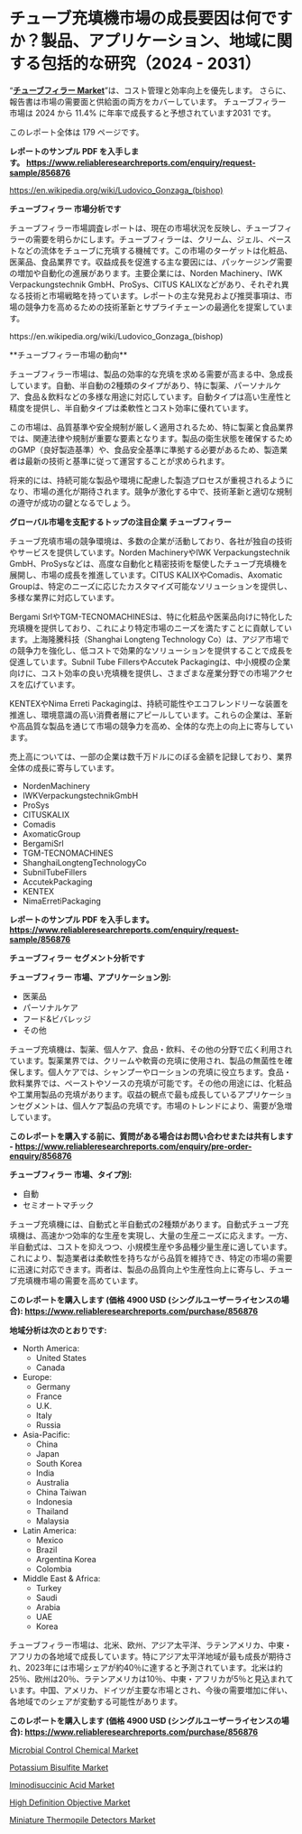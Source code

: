 <p><h1>チューブ充填機市場の成長要因は何ですか？製品、アプリケーション、地域に関する包括的な研究（2024 - 2031）</h1></p><p>&ldquo;<strong><a href="https://www.reliableresearchreports.com/tube-filler-r856876">チューブフィラー Market</a></strong>&rdquo;は、コスト管理と効率向上を優先します。 さらに、報告書は市場の需要面と供給面の両方をカバーしています。 チューブフィラー 市場は 2024 から 11.4% に年率で成長すると予想されています2031 です。</p>
<p>このレポート全体は 179 ページです。</p>
<p><strong>レポートのサンプル PDF を入手します。&nbsp;<a href="https://www.reliableresearchreports.com/enquiry/request-sample/856876">https://www.reliableresearchreports.com/enquiry/request-sample/856876</a></strong></p>
<p><a href="https://en.wikipedia.org/wiki/Ludovico_Gonzaga_(bishop)">https://en.wikipedia.org/wiki/Ludovico_Gonzaga_(bishop)</a></p>
<p><strong>チューブフィラー 市場分析です</strong></p>
<p><p>チューブフィラー市場調査レポートは、現在の市場状況を反映し、チューブフィラーの需要を明らかにします。チューブフィラーは、クリーム、ジェル、ペーストなどの流体をチューブに充填する機械です。この市場のターゲットは化粧品、医薬品、食品業界です。収益成長を促進する主な要因には、パッケージング需要の増加や自動化の進展があります。主要企業には、Norden Machinery、IWK Verpackungstechnik GmbH、ProSys、CITUS KALIXなどがあり、それぞれ異なる技術と市場戦略を持っています。レポートの主な発見および推奨事項は、市場の競争力を高めるための技術革新とサプライチェーンの最適化を提案しています。</p></p>
<p>https://en.wikipedia.org/wiki/Ludovico_Gonzaga_(bishop)</p>
<p><p>**チューブフィラー市場の動向**</p><p>チューブフィラー市場は、製品の効率的な充填を求める需要が高まる中、急成長しています。自動、半自動の2種類のタイプがあり、特に製薬、パーソナルケア、食品＆飲料などの多様な用途に対応しています。自動タイプは高い生産性と精度を提供し、半自動タイプは柔軟性とコスト効率に優れています。</p><p>この市場は、品質基準や安全規制が厳しく適用されるため、特に製薬と食品業界では、関連法律や規制が重要な要素となります。製品の衛生状態を確保するためのGMP（良好製造基準）や、食品安全基準に準拠する必要があるため、製造業者は最新の技術と基準に従って運営することが求められます。</p><p>将来的には、持続可能な製品や環境に配慮した製造プロセスが重視されるようになり、市場の進化が期待されます。競争が激化する中で、技術革新と適切な規制の遵守が成功の鍵となるでしょう。</p></p>
<p><strong>グローバル市場を支配するトップの注目企業 チューブフィラー</strong></p>
<p><p>チューブ充填市場の競争環境は、多数の企業が活動しており、各社が独自の技術やサービスを提供しています。Norden MachineryやIWK Verpackungstechnik GmbH、ProSysなどは、高度な自動化と精密技術を駆使したチューブ充填機を展開し、市場の成長を推進しています。CITUS KALIXやComadis、Axomatic Groupは、特定のニーズに応じたカスタマイズ可能なソリューションを提供し、多様な業界に対応しています。</p><p>Bergami SrlやTGM-TECNOMACHINESは、特に化粧品や医薬品向けに特化した充填機を提供しており、これにより特定市場のニーズを満たすことに貢献しています。上海隆騰科技（Shanghai Longteng Technology Co）は、アジア市場での競争力を強化し、低コストで効果的なソリューションを提供することで成長を促進しています。Subnil Tube FillersやAccutek Packagingは、中小規模の企業向けに、コスト効率の良い充填機を提供し、さまざまな産業分野での市場アクセスを広げています。</p><p>KENTEXやNima Erreti Packagingは、持続可能性やエコフレンドリーな装置を推進し、環境意識の高い消費者層にアピールしています。これらの企業は、革新や高品質な製品を通じて市場の競争力を高め、全体的な売上の向上に寄与しています。</p><p>売上高については、一部の企業は数千万ドルにのぼる金額を記録しており、業界全体の成長に寄与しています。</p></p>
<p><ul><li>NordenMachinery</li><li>IWKVerpackungstechnikGmbH</li><li>ProSys</li><li>CITUSKALIX</li><li>Comadis</li><li>AxomaticGroup</li><li>BergamiSrl</li><li>TGM-TECNOMACHINES</li><li>ShanghaiLongtengTechnologyCo</li><li>SubnilTubeFillers</li><li>AccutekPackaging</li><li>KENTEX</li><li>NimaErretiPackaging</li></ul></p>
<p><strong>レポートのサンプル PDF を入手します。 <a href="https://www.reliableresearchreports.com/enquiry/request-sample/856876">https://www.reliableresearchreports.com/enquiry/request-sample/856876</a></strong></p>
<p><strong>チューブフィラー セグメント分析です</strong></p>
<p><strong>チューブフィラー 市場、アプリケーション別:</strong></p>
<p><ul><li>医薬品</li><li>パーソナルケア</li><li>フード&ビバレッジ</li><li>その他</li></ul></p>
<p><p>チューブ充填機は、製薬、個人ケア、食品・飲料、その他の分野で広く利用されています。製薬業界では、クリームや軟膏の充填に使用され、製品の無菌性を確保します。個人ケアでは、シャンプーやローションの充填に役立ちます。食品・飲料業界では、ペーストやソースの充填が可能です。その他の用途には、化粧品や工業用製品の充填があります。収益の観点で最も成長しているアプリケーションセグメントは、個人ケア製品の充填です。市場のトレンドにより、需要が急増しています。</p></p>
<p><strong>このレポートを購入する前に、質問がある場合はお問い合わせまたは共有します - <a href="https://www.reliableresearchreports.com/enquiry/pre-order-enquiry/856876">https://www.reliableresearchreports.com/enquiry/pre-order-enquiry/856876</a></strong></p>
<p><strong>チューブフィラー 市場、タイプ別:</strong></p>
<p><ul><li>自動</li><li>セミオートマチック</li></ul></p>
<p><p>チューブ充填機には、自動式と半自動式の2種類があります。自動式チューブ充填機は、高速かつ効率的な生産を実現し、大量の生産ニーズに応えます。一方、半自動式は、コストを抑えつつ、小規模生産や多品種少量生産に適しています。これにより、製造業者は柔軟性を持ちながら品質を維持でき、特定の市場の需要に迅速に対応できます。両者は、製品の品質向上や生産性向上に寄与し、チューブ充填機市場の需要を高めています。</p></p>
<p><strong>このレポートを購入します (価格 4900 USD (シングルユーザーライセンスの場合): <a href="https://www.reliableresearchreports.com/purchase/856876">https://www.reliableresearchreports.com/purchase/856876</a></strong></p>
<p><strong>地域分析は次のとおりです:</strong></p>
<p><ul>
    <li>
        North America:
        <ul>
            <li>United States</li>
            <li>Canada</li>
        </ul>
    </li>
    <li>
        Europe:
        <ul>
            <li>Germany</li>
            <li>France</li>
            <li>U.K.</li>
            <li>Italy</li>
            <li>Russia</li>
        </ul>
    </li>
    <li>
        Asia-Pacific:
        <ul>
            <li>China</li>
            <li>Japan</li>
            <li>South Korea</li>
            <li>India</li>
            <li>Australia</li>
            <li>China Taiwan</li>
            <li>Indonesia</li>
            <li>Thailand</li>
            <li>Malaysia</li>
        </ul>
    </li>
    <li>
        Latin America:
        <ul>
            <li>Mexico</li>
            <li>Brazil</li>
            <li>Argentina Korea</li>
            <li>Colombia</li>
        </ul>
    </li>
    <li>
        Middle East & Africa:
        <ul>
            <li>Turkey</li>
            <li>Saudi</li>
            <li>Arabia</li>
            <li>UAE</li>
            <li>Korea</li>
        </ul>
    </li>
    </ul></p>
<p><p>チューブフィラー市場は、北米、欧州、アジア太平洋、ラテンアメリカ、中東・アフリカの各地域で成長しています。特にアジア太平洋地域が最も成長が期待され、2023年には市場シェアが約40％に達すると予測されています。北米は約25％、欧州は20％、ラテンアメリカは10％、中東・アフリカが5％と見込まれています。中国、アメリカ、ドイツが主要な市場とされ、今後の需要増加に伴い、各地域でのシェアが変動する可能性があります。</p></p>
<p><strong>このレポートを購入します (価格 4900 USD (シングルユーザーライセンスの場合): <a href="https://www.reliableresearchreports.com/purchase/856876">https://www.reliableresearchreports.com/purchase/856876</a></strong></p>
<p><p><a href="https://issuu.com/reportprime-2/docs/microbial-control-chemical-market-s_45e2f8b68d653d">Microbial Control Chemical Market</a></p><p><a href="https://issuu.com/reportprime-2/docs/potassium-bisulfite-market-size-203_b247187fced722">Potassium Bisulfite Market</a></p><p><a href="https://www.linkedin.com/pulse/iminodisuccinic-acid-market-trends-growth-outlook-2024-2031-9emzf?trackingId=hRq8VhWrQrufBbTMZ4sB8g%3D%3D">Iminodisuccinic Acid Market</a></p><p><a href="https://github.com/NarcisoFerry/Market-Research-Report-List-1/blob/main/high-definition-objective-market.md">High Definition Objective Market</a></p><p><a href="https://github.com/FosterFahey91/Market-Research-Report-List-1/blob/main/miniature-thermopile-detectors-market.md">Miniature Thermopile Detectors Market</a></p></p>